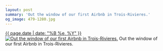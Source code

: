 ```yaml
---
layout: post
summary: 'Out the window of our first Airbnb in Trois-Rivieres.'
og_image: 479-1280.jpg
---
```


<p>
  <time><a href="/479">{{ page.date | date: "%B %e, %Y" }}</a></time>
  <a href="/479"><img src="{{ site.assets_url }}/479-640.jpg" srcset="{{ site.assets_url }}/479-1280.jpg 1280w, {{ site.assets_url }}/479-960.jpg 960w, {{ site.assets_url }}/479-640.jpg 640w, {{ site.assets_url }}/479-320.jpg 320w" sizes="(min-width: 700px) 50vw, calc(100vw - 2rem)" alt="Out the window of our first Airbnb in Trois-Rivieres." /></a>
  <span>Out the window of our first Airbnb in Trois-Rivieres.</span>
</p>
